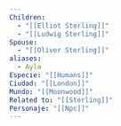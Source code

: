 ```yaml
---
Children:
  - "[[Elliot Sterling]]"
  - "[[Ludwig Sterling]]"
Spouse:
  - "[[Oliver Sterling]]"
aliases:
  - Ayla
Especie: "[[Humans]]"
Ciudad: "[[London]]"
Mundo: "[[Moonwood]]"
Related to: "[[Sterling]]"
Personaje: "[[Npc]]"
---
```

